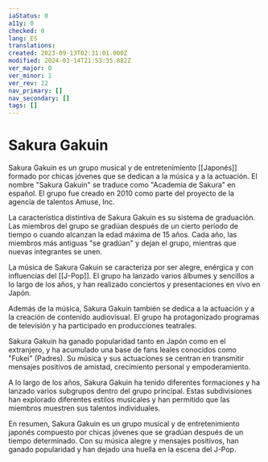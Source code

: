 ```yaml
---
iaStatus: 0
a11y: 0
checked: 0
lang: ES
translations: 
created: 2023-09-13T02:31:01.000Z
modified: 2024-03-14T21:53:35.882Z
ver_major: 0
ver_minor: 1
ver_rev: 22
nav_primary: []
nav_secondary: []
tags: []
---
```

# Sakura Gakuin

Sakura Gakuin es un grupo musical y de entretenimiento [[Japonés]] formado por chicas jóvenes que se dedican a la música y a la actuación. El nombre "Sakura Gakuin" se traduce como "Academia de Sakura" en español. El grupo fue creado en 2010 como parte del proyecto de la agencia de talentos Amuse, Inc.

La característica distintiva de Sakura Gakuin es su sistema de graduación. Las miembros del grupo se gradúan después de un cierto período de tiempo o cuando alcanzan la edad máxima de 15 años. Cada año, las miembros más antiguas "se gradúan" y dejan el grupo, mientras que nuevas integrantes se unen.

La música de Sakura Gakuin se caracteriza por ser alegre, enérgica y con influencias del [[J-Pop]]. El grupo ha lanzado varios álbumes y sencillos a lo largo de los años, y han realizado conciertos y presentaciones en vivo en Japón.

Además de la música, Sakura Gakuin también se dedica a la actuación y a la creación de contenido audiovisual. El grupo ha protagonizado programas de televisión y ha participado en producciones teatrales.

Sakura Gakuin ha ganado popularidad tanto en Japón como en el extranjero, y ha acumulado una base de fans leales conocidos como "Fukei" (Padres). Su música y sus actuaciones se centran en transmitir mensajes positivos de amistad, crecimiento personal y empoderamiento.

A lo largo de los años, Sakura Gakuin ha tenido diferentes formaciones y ha lanzado varios subgrupos dentro del grupo principal. Estas subdivisiones han explorado diferentes estilos musicales y han permitido que las miembros muestren sus talentos individuales.

En resumen, Sakura Gakuin es un grupo musical y de entretenimiento japonés compuesto por chicas jóvenes que se gradúan después de un tiempo determinado. Con su música alegre y mensajes positivos, han ganado popularidad y han dejado una huella en la escena del J-Pop.